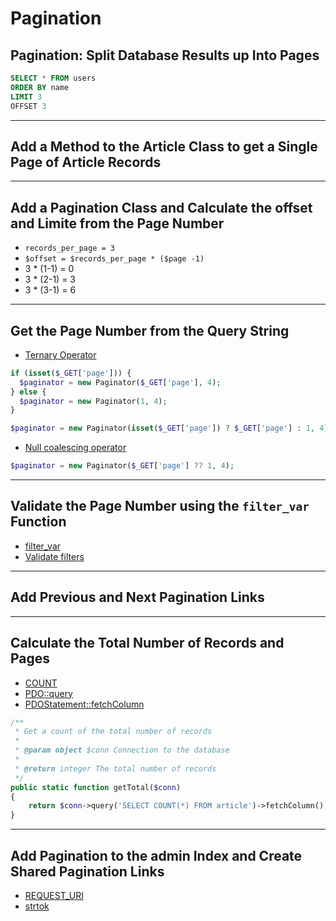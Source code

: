 # Pagination

## Pagination: Split Database Results up Into Pages

```sql
SELECT * FROM users
ORDER BY name
LIMIT 3
OFFSET 3
```

---

## Add a Method to the Article Class to get a Single Page of Article Records

---

## Add a Pagination Class and Calculate the offset and Limite from the Page Number

- `records_per_page = 3`
- `$offset = $records_per_page * ($page -1)`
- 3 * (1-1) = 0
- 3 * (2-1) = 3
- 3 * (3-1) = 6

---

## Get the Page Number from the Query String

- [Ternary Operator](https://www.php.net/manual/en/language.operators.comparison.php#language.operators.comparison.ternary)

```php
if (isset($_GET['page'])) {
  $paginator = new Paginator($_GET['page'], 4);
} else {
  $paginator = new Paginator(1, 4);
}
```

```php
$paginator = new Paginator(isset($_GET['page']) ? $_GET['page'] : 1, 4);
```

- [Null coalescing operator](https://www.php.net/manual/en/migration70.new-features.php#migration70.new-features.null-coalesce-op)

```php
$paginator = new Paginator($_GET['page'] ?? 1, 4);
```

---

## Validate the Page Number using the `filter_var` Function

- [filter_var](https://www.php.net/manual/en/function.filter-var.php)
- [Validate filters](https://www.php.net/manual/en/filter.filters.validate.php)

---

## Add Previous and Next Pagination Links

---

## Calculate the Total Number of Records and Pages

- [COUNT](https://mariadb.com/kb/en/count/)
- [PDO::query](https://www.php.net/manual/en/pdo.query.php)
- [PDOStatement::fetchColumn](https://www.php.net/manual/en/pdostatement.fetchcolumn.php)

```php
/**
 * Get a count of the total number of records
 * 
 * @param object $conn Connection to the database
 * 
 * @return integer The total number of records
 */
public static function getTotal($conn)
{
    return $conn->query('SELECT COUNT(*) FROM article')->fetchColumn();
}
```

---

## Add Pagination to the admin Index and Create Shared Pagination Links

- [REQUEST_URI](https://www.php.net/manual/en/reserved.variables.server.php)
- [strtok](https://www.php.net/manual/en/function.strtok.php)
